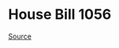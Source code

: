 # House Bill 1056

[Source](http://lawfilesext.leg.wa.gov/biennium/2023-24/Pdf/Bills/House%20Bills/1056.pdf)